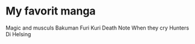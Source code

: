 # My favorit  manga 

Magic and musculs 
Bakuman 
Furi Kuri
Death Note
When they cry 
Hunters Di
Helsing 